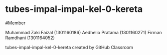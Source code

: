 # tubes-impal-impal-kel-0-kereta

#Member

Muhammad Zaki Faizal (1301160186)
Aedhelio Pratama (1301160271)
Firman Ramdhani (1301164052)

tubes-impal-impal-kel-0-kereta created by GitHub Classroom
